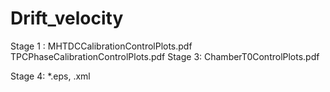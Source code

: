 # Drift_velocity

Stage 1 : MHTDCCalibrationControlPlots.pdf
          TPCPhaseCalibrationControlPlots.pdf
Stage 3: ChamberT0ControlPlots.pdf

Stage 4: *.eps, .xml

